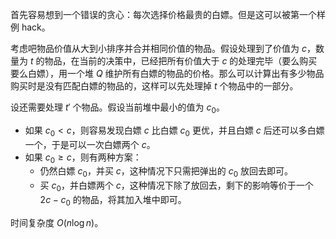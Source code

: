 首先容易想到一个错误的贪心：每次选择价格最贵的白嫖。但是这可以被第一个样例 hack。

考虑吧物品价值从大到小排序并合并相同价值的物品。假设处理到了价值为 $c$，数量为 $t$ 的物品，在当前的决策中，已经把所有价值大于 $c$ 的处理完毕（要么购买要么白嫖），用一个堆 $Q$ 维护所有白嫖的物品的价格。那么可以计算出有多少物品购买时是没有匹配白嫖的物品的，这样可以先处理掉 $t$ 个物品中的一部分。

设还需要处理 $t'$ 个物品。假设当前堆中最小的值为 $c_0$。

- 如果 $c_0 < c$，则容易发现白嫖 $c$ 比白嫖 $c_0$ 更优，并且白嫖 $c$ 后还可以多白嫖一个，于是可以一次白嫖两个 $c$。
- 如果 $c_0 \geq c$，则有两种方案：
  - 仍然白嫖 $c_0$，并买 $c$，这种情况下只需把弹出的 $c_0$ 放回去即可。
  - 买 $c_0$，并白嫖两个 $c$，这种情况下除了放回去，剩下的影响等价于一个 $2c-c_0$ 的物品，将其加入堆中即可。

时间复杂度 $O(n\log n)$。
